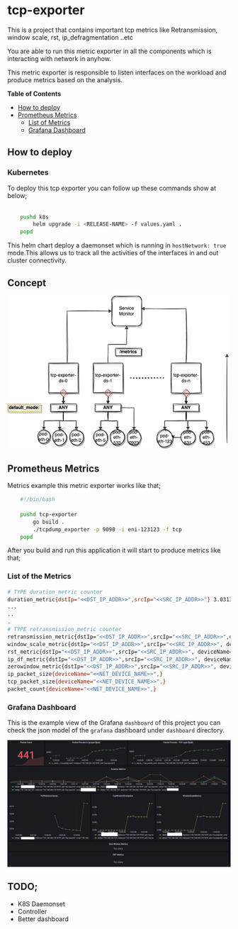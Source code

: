 # tcp-exporter

This is a project that contains important tcp metrics like Retransmission, window scale, rst, ip_defragmentation ..etc 

You are able to run this metric exporter in all the components which is interacting with network in anyhow.

This metric exporter is responsible to listen interfaces on the workload and produce metrics based on the analysis.

**Table of Contents**

- [How to deploy](#how-to-deploy)
- [Prometheus Metrics](#prometheus-metrics)
    - [List of Metrics](#list-of-metrics)
    - [Grafana Dashboard](#grafana-dashboard)


## How to deploy

### Kubernetes

To deploy this tcp exporter you can follow up these commands show at below;

```sh

    pushd k8s
        helm upgrade -i <RELEASE-NAME> -f values.yaml .
    popd

```
This helm chart deploy a daemonset which is running in `hostNetwork: true` mode.This allows us to track all the activities of the interfaces in and out cluster connectivity. 

## Concept

<img src="./img/design.png"></img>


## Prometheus Metrics

Metrics example this metric exporter works like that;

```sh
    #!/bin/bash

    pushd tcp-exporter
        go build .
        ./tcpdump_exporter -p 9090 -i eni-123123 -f tcp
    popd
```

After you build and run this application it will start to produce metrics like that;

### List of the Metrics

```sh
# TYPE duration_metric counter
duration_metric{dstIp="<<DST_IP_ADDR>>",srcIp="<<SRC_IP_ADDR>>"} 3.0313016523275064e+18
...
..
.
# TYPE retransmission_metric counter
retransmission_metric{dstIp="<<DST_IP_ADDR>>",srcIp="<<SRC_IP_ADDR>>",deviceName="<<NET_DEVICE_NAME>>" } 12
window_scale_metric{dstIp="<<DST_IP_ADDR>>",srcIp="<<SRC_IP_ADDR>>", deviceName="<<NET_DEVICE_NAME>>",} 5.0
rst_metric{dstIp="<<DST_IP_ADDR>>",srcIp="<<SRC_IP_ADDR>>", deviceName="<<NET_DEVICE_NAME>>",} 3.0
ip_df_metric{dstIp="<<DST_IP_ADDR>>",srcIp="<<SRC_IP_ADDR>>", deviceName="<<NET_DEVICE_NAME>>",} 1.2
zerowindow_metric{dstIp="<<DST_IP_ADDR>>",srcIp="<<SRC_IP_ADDR>>", deviceName="<<NET_DEVICE_NAME>>",} 0.0
ip_packet_size{deviceName="<<NET_DEVICE_NAME>>",}
tcp_packet_size{deviceName="<<NET_DEVICE_NAME>>",}
packet_count{deviceName="<<NET_DEVICE_NAME>>",}
```

### Grafana Dashboard

This is the example view of the Grafana `dashboard` of this project you can check the json model of the `grafana` dashboard under `dashboard` directory.


<img src="./img/dashboard.png"></img>


## TODO;

* K8S Daemonset
* Controller
* Better dashboard